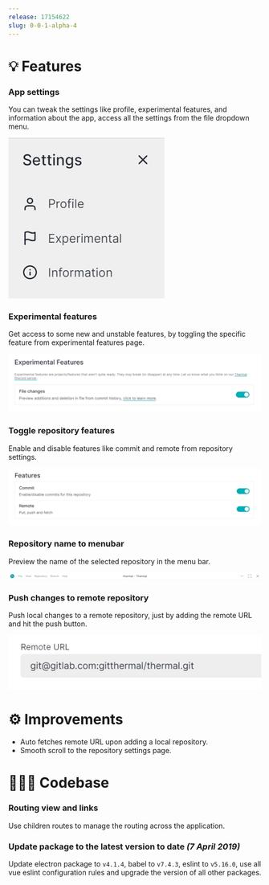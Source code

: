 ```yaml
---
release: 17154622
slug: 0-0-1-alpha-4
---
```


# 💡 Features

### App settings

You can tweak the settings like profile, experimental features, and information about the app, access all the settings from the file dropdown menu.

![Settings sidebar](./images/settings-sidebar.png)

### Experimental features

Get access to some new and unstable features, by toggling the specific feature from experimental features page.

![Experimental features list](./images/experimental-features-list.png)

### Toggle repository features

Enable and disable features like commit and remote from repository settings.

![Repository settings list](./images/repository-settings-list.png)

### Repository name to menubar

Preview the name of the selected repository in the menu bar.

![Thermal menubar](./images/thermal-menubar.png)

### Push changes to remote repository

Push local changes to a remote repository, just by adding the remote URL and hit the push button.

![Push to remote repository](./images/push-to-remote-repo.png)

# ⚙ Improvements

- Auto fetches remote URL upon adding a local repository.
- Smooth scroll to the repository settings page.

# 👨🏻‍💻 Codebase

### Routing view and links

Use children routes to manage the routing across the application.

### Update package to the latest version to date _(7 April 2019)_

Update electron package to `v4.1.4`, babel to `v7.4.3`, eslint to `v5.16.0`, use all vue eslint configuration rules and upgrade the version of all other packages.
